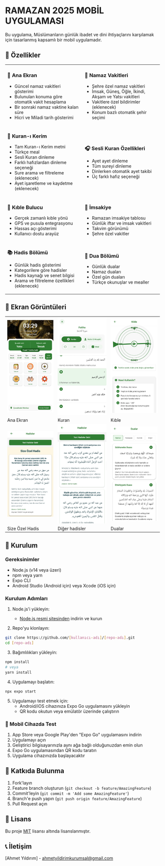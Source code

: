 # RAMAZAN 2025 MOBİL UYGULAMASI

Bu uygulama, Müslümanların günlük ibadet ve dini ihtiyaçlarını karşılamak için tasarlanmış kapsamlı bir mobil uygulamadır.

## 🌟 Özellikler

<table>
 <tr>
   <td width="50%">
     <h3>📱 Ana Ekran</h3>
     <ul>
       <li>Güncel namaz vakitleri gösterimi</li>
       <li>Bulunulan konuma göre otomatik vakit hesaplama</li>
       <li>Bir sonraki namaz vaktine kalan süre</li>
       <li>Hicri ve Miladi tarih gösterimi</li>
     </ul>
   </td>
   <td width="50%">
     <h3>🕌 Namaz Vakitleri</h3>
     <ul>
       <li>Şehre özel namaz vakitleri</li>
       <li>İmsak, Güneş, Öğle, İkindi, Akşam ve Yatsı vakitleri</li>
       <li>Vakitlere özel bildirimler (eklenecek)</li>
       <li>Konum bazlı otomatik şehir seçimi</li>
     </ul>
   </td>
 </tr>
 <tr>
   <td>
     <h3>📖 Kuran-ı Kerim</h3>
     <ul>
       <li>Tam Kuran-ı Kerim metni</li>
       <li>Türkçe meal</li>
       <li>Sesli Kuran dinleme</li>
       <li>Farklı hafızlardan dinleme seçeneği</li>
       <li>Sure arama ve filtreleme (eklenecek)</li>
       <li>Ayet işaretleme ve kaydetme (eklenecek)</li>
     </ul>
   </td>
   <td>
     <h3>🎧 Sesli Kuran Özellikleri</h3>
     <ul>
       <li>Ayet ayet dinleme</li>
       <li>Tüm sureyi dinleme</li>
       <li>Dinlerken otomatik ayet takibi</li>
       <li>Üç farklı hafız seçeneği</li>
     </ul>
   </td>
 </tr>
 <tr>
   <td>
     <h3>🧭 Kıble Bulucu</h3>
     <ul>
       <li>Gerçek zamanlı kıble yönü</li>
       <li>GPS ve pusula entegrasyonu</li>
       <li>Hassas açı gösterimi</li>
       <li>Kullanıcı dostu arayüz</li>
     </ul>
   </td>
   <td>
     <h3>📅 İmsakiye</h3>
     <ul>
       <li>Ramazan imsakiye tablosu</li>
       <li>Günlük iftar ve imsak vakitleri</li>
       <li>Takvim görünümü</li>
       <li>Şehre özel vakitler</li>
     </ul>
   </td>
 </tr>
 <tr>
   <td>
     <h3>📚 Hadis Bölümü</h3>
     <ul>
       <li>Günlük hadis gösterimi</li>
       <li>Kategorilere göre hadisler</li>
       <li>Hadis kaynağı ve senet bilgisi</li>
       <li>Arama ve filtreleme özellikleri (eklenecek)</li>
     </ul>
   </td>
   <td>
     <h3>🤲 Dua Bölümü</h3>
     <ul>
       <li>Günlük dualar</li>
       <li>Namaz duaları</li>
       <li>Özel gün duaları</li>
       <li>Türkçe okunuşlar ve mealler</li>
     </ul>
   </td>
 </tr>
</table>

## 📸 Ekran Görüntüleri

<table>
  <tr>
    <td><img src="./assets/ss/ana.jpeg" width="270" alt="Ana Ekran"></td>
    <td><img src="./assets/ss/kuran.jpeg" width="270" alt="Kuran"></td>
    <td><img src="./assets/ss/kible.jpeg" width="270" alt="Kible"></td>
  </tr>
  <tr>
    <td>Ana Ekran</td>
    <td>Kuran</td>
    <td>Kıble</td>
  </tr>
  <tr>
    <td><img src="./assets/ss/hadis1.jpeg" width="300" alt="hadis1"></td>
    <td><img src="./assets/ss/hadis2.jpeg" width="300" alt="hadis2"></td>
    <td><img src="./assets/ss/dua.jpeg" width="300" alt="dua"></td>
  </tr>
  <tr>
    <td>Size Özel Hadis</td>
    <td>Diğer hadisler</td>
    <td>Dualar</td>
  </tr>
</table>



## 🚀 Kurulum

### Gereksinimler

- Node.js (v14 veya üzeri)
- npm veya yarn
- Expo CLI
- Android Studio (Android için) veya Xcode (iOS için)

### Kurulum Adımları

1. Node.js'i yükleyin:

   - [Node.js resmi sitesinden](https://nodejs.org/) indirin ve kurun

2. Repo'yu klonlayın:

```bash
git clone https://github.com/[kullanıcı-adı]/[repo-adı].git
cd [repo-adı]
```

3. Bağımlılıkları yükleyin:

```bash
npm install
# veya
yarn install
```

4. Uygulamayı başlatın:

```bash
npx expo start
```

5. Uygulamayı test etmek için:
   - Android/iOS cihazınıza Expo Go uygulamasını yükleyin
   - QR kodu okutun veya emülatör üzerinde çalıştırın

### 📱 Mobil Cihazda Test

1. App Store veya Google Play'den "Expo Go" uygulamasını indirin
2. Uygulamayı açın
3. Geliştirici bilgisayarınızla aynı ağa bağlı olduğunuzdan emin olun
4. Expo Go uygulamasından QR kodu taratın
5. Uygulama cihazınızda başlayacaktır

## 🤝 Katkıda Bulunma

1. Fork'layın
2. Feature branch oluşturun (`git checkout -b feature/AmazingFeature`)
3. Commit'leyin (`git commit -m 'Add some AmazingFeature'`)
4. Branch'e push yapın (`git push origin feature/AmazingFeature`)
5. Pull Request açın

## 📄 Lisans

Bu proje [MIT](LICENSE) lisansı altında lisanslanmıştır.

## 📞 İletişim

[Ahmet Yıldırım] - ahmetyildirimkurumsal@gmail.com
